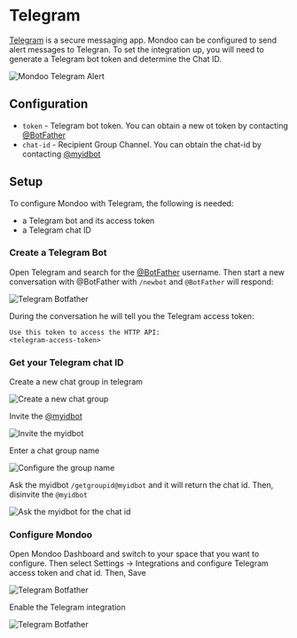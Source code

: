 # Telegram

[Telegram](https://telegram.org/) is a secure messaging app. Mondoo can be configured to send alert messages to Telegran. To set the integration up, you will need to generate a Telegram bot token and determine the Chat ID.

![Mondoo Telegram Alert](../../assets/telegram/telegram-alert.png)


## Configuration

- `token` - Telegram bot token. You can obtain a new ot token by contacting [@BotFather](https://telegram.me/botfather)
- `chat-id` - Recipient Group Channel. You can obtain the chat-id by contacting [@myidbot](https://telegram.me/myidbot)


## Setup

To configure Mondoo with Telegram, the following is needed:

* a Telegram bot and its access token
* a Telegram chat ID

### Create a Telegram Bot

Open Telegram and search for the [@BotFather](https://telegram.me/botfather) username. Then start a new conversation with @BotFather with `/newbot` and `@BotFather` will respond:

![Telegram Botfather](../../assets/telegram/telegram-botfather.png)

During the conversation he will tell you the Telegram access token:

```
Use this token to access the HTTP API:
<telegram-access-token>
```

### Get your Telegram chat ID

Create a new chat group in telegram

![Create a new chat group](../../assets/telegram/telegram-new-group.png)

Invite the [@myidbot](https://telegram.me/myidbot)

![Invite the myidbot](../../assets/telegram/telegram-new-group-idbot.png)

Enter a chat group name

![Configure the group name](../../assets/telegram/telegram-new-group-name.png)

Ask the myidbot `/getgroupid@myidbot` and it will return the chat id. Then, disinvite the `@myidbot`

![Ask the myidbot for the chat id](../../assets/telegram/telegram-chatid.png)

### Configure Mondoo

Open Mondoo Dashboard and switch to your space that you want to configure. Then select Settings -> Integrations and configure Telegram access token and chat id. Then, Save

![Telegram Botfather](../../assets/telegram/telegram-mondoo-configure.png)

Enable the Telegram integration

![Telegram Botfather](../../assets/telegram/telegram-mondoo-enable.png)
